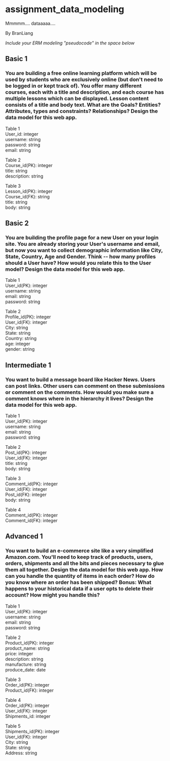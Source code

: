 # assignment_data_modeling
Mmmmm.... dataaaaa....

By BranLiang

*Include your ERM modeling "pseudocode" in the space below*

## Basic 1
### You are building a free online learning platform which will be used by students who are exclusively online (but don't need to be logged in or kept track of). You offer many different courses, each with a title and description, and each course has multiple lessons which can be displayed. Lesson content consists of a title and body text. What are the Goals? Entities? Attributes, types and constraints? Relationships? Design the data model for this web app.
Table 1  
User_id: integer  
username: string  
password: string  
email: string     

Table 2  
Course_id(PK): integer  
title: string  
description: string  

Table 3  
Lesson_id(PK): integer  
Course_id(FK): string  
title: string  
body: string  

## Basic 2
### You are building the profile page for a new User on your login site. You are already storing your User's username and email, but now you want to collect demographic information like City, State, Country, Age and Gender. Think -- how many profiles should a User have? How would you relate this to the User model? Design the data model for this web app.
Table 1  
User_id(PK): integer  
username:  string  
email: string  
password: string  

Table 2  
Profile_id(PK): integer  
User_id(FK): integer  
City: string  
State: string  
Country: string   
age:  integer  
gender: string  

## Intermediate 1
### You want to build a message board like Hacker News. Users can post links. Other users can comment on these submissions or comment on the comments. How would you make sure a comment knows where in the hierarchy it lives? Design the data model for this web app.
Table 1  
User_id(PK): integer  
username: string  
email: string  
password: string  

Table 2  
Post_id(PK): integer  
User_id(FK): integer  
title: string  
body: string  

Table 3  
Comment_id(PK): integer  
User_id(FK): integer  
Post_id(FK): integer  
body: string  

Table 4  
Comment_id(PK): integer  
Comment_id(FK): integer  

## Advanced 1
### You want to build an e-commerce site like a very simplified Amazon.com. You'll need to keep track of products, users, orders, shipments and all the bits and pieces necessary to glue them all together. Design the data model for this web app. How can you handle the quantity of items in each order? How do you know where an order has been shipped? Bonus: What happens to your historical data if a user opts to delete their account? How might you handle this?
Table 1  
User_id(PK): integer  
username: string  
email: string  
password: string  

Table 2  
Product_id(PK): integer  
product_name: string  
price: integer  
description: string  
manufacture: string  
produce_date: date  

Table 3  
Order_id(PK): integer  
Product_id(FK): integer  

Table 4  
Order_id(PK): integer  
User_id(FK): integer  
Shipments_id: integer  

Table 5  
Shipments_id(PK): integer  
User_id(FK): integer  
City: string  
State:  string  
Address: string   
